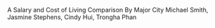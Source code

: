 A Salary and Cost of Living Comparison By Major City
Michael Smith, Jasmine Stephens, Cindy Hui, Trongha Phan
